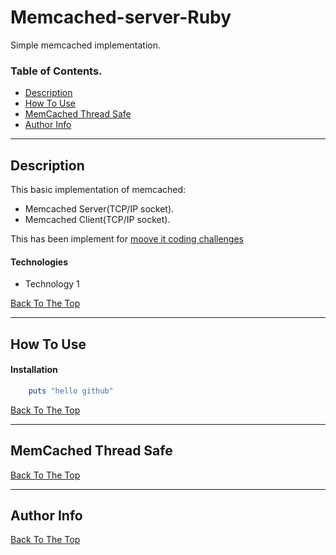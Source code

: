 # Memcached-server-Ruby
Simple memcached implementation.
### Table of Contents.

- [Description](#description)
- [How To Use](#how-to-use)
- [MemCached Thread Safe](#MemCached-Thread-Safe)
- [Author Info](#author-info)

---

## Description

This basic implementation of memcached:
- Memcached Server(TCP/IP socket).
- Memcached Client(TCP/IP socket).

This has been implement for [moove it coding challenges](https://github.com/moove-it/coding-challenges/blob/master/ruby.md)

#### Technologies

- Technology 1

[Back To The Top](#Memcached-server-Ruby)

---

## How To Use

#### Installation
```ruby
    puts "hello github"
```

[Back To The Top](#Memcached-server-Ruby)

---

## MemCached Thread Safe
[Back To The Top](#Memcached-server-Ruby)

---
## Author Info

[Back To The Top](#Memcached-server-Ruby)

